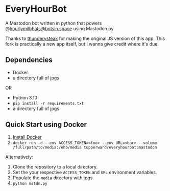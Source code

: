 # EveryHourBot
A Mastodon bot written in python that powers @hourlymilbhats@botsin.space using Mastodon.py

Thanks to [thunderysteak](https://github.com/thunderysteak) for making the original JS version of this app. This fork is practically a new app itself, but I wanna give credit where it's due.

## Dependencies
- Docker
- a directory full of jpgs

OR

- Python 3.10
- `pip install -r requirements.txt`
- a directory full of jpgs

## Quick Start using Docker
1. [Install Docker](https://docs.docker.com/engine/install/)
1. `docker run -d --env ACCESS_TOKEN=<foo> --env URL=<bar> --volume /full/path/to/media:/ehb/media tupperward/everyhourbot:mastodon`

Alternatively:
1. Clone the repository to a local directory. 
1. Set the your respective `ACCESS_TOKEN` and `URL` environment variables.
1. Populate the `media` directory with jpgs.
1. `python mstdn.py`
